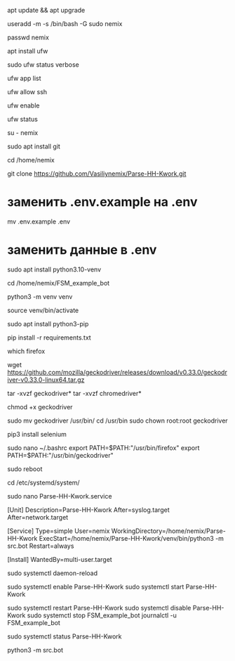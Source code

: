 apt update && apt upgrade

useradd -m -s /bin/bash -G sudo nemix

passwd nemix

apt install ufw

sudo ufw status verbose

ufw app list

ufw allow ssh

ufw enable

ufw status

su - nemix

sudo apt install git

cd /home/nemix

git clone https://github.com/Vasiliynemix/Parse-HH-Kwork.git

# заменить .env.example на .env
mv .env.example .env
# заменить данные в .env

sudo apt install python3.10-venv

cd /home/nemix/FSM_example_bot

python3 -m venv venv

source venv/bin/activate

sudo apt install python3-pip

pip install -r requirements.txt

which firefox

wget https://github.com/mozilla/geckodriver/releases/download/v0.33.0/geckodriver-v0.33.0-linux64.tar.gz


tar -xvzf geckodriver*
tar -xvzf chromedriver*


chmod +x geckodriver

sudo mv geckodriver /usr/bin/
cd /usr/bin
sudo chown root:root geckodriver

pip3 install selenium

sudo nano ~/.bashrc
    export PATH=$PATH:"/usr/bin/firefox"
    export PATH=$PATH:"/usr/bin/geckodriver"

sudo reboot

cd /etc/systemd/system/

sudo nano Parse-HH-Kwork.service

[Unit]
Description=Parse-HH-Kwork
After=syslog.target
After=network.target

[Service]
Type=simple
User=nemix
WorkingDirectory=/home/nemix/Parse-HH-Kwork
ExecStart=/home/nemix/Parse-HH-Kwork/venv/bin/python3 -m src.bot
Restart=always

[Install]
WantedBy=multi-user.target

sudo systemctl daemon-reload

sudo systemctl enable Parse-HH-Kwork
sudo systemctl start Parse-HH-Kwork

sudo systemctl restart Parse-HH-Kwork
sudo systemctl disable Parse-HH-Kwork
sudo systemctl stop FSM_example_bot
journalctl -u FSM_example_bot

sudo systemctl status Parse-HH-Kwork


python3 -m src.bot




